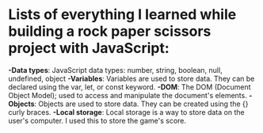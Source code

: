 # Lists of everything I learned while building a rock paper scissors project with JavaScript:
**-Data types**: JavaScript data types: number, string, boolean, null, undefined, object
**-Variables**: Variables are used to store data. They can be declared using the var, let, or const keyword.
**-DOM**: The DOM (Document Object Model); used to access and manipulate the document's elements.
**-Objects**: Objects are used to store data. They can be created using the {} curly braces.
**-Local storage**: Local storage is a way to store data on the user's computer. I used this to store the game's score.
